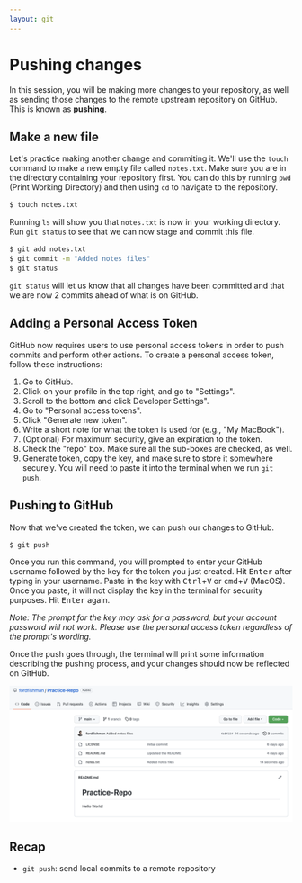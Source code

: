 ```yaml
---
layout: git
---
```


# Pushing changes

In this session, you will be making more changes to your repository, as well as sending those changes to the remote upstream repository on GitHub. This is known as **pushing**. 

## Make a new file

Let's practice making another change and commiting it. We'll use the `touch` command to make a new empty file called `notes.txt`. Make sure you are in the directory containing your repository first. You can do this by running `pwd` (Print Working Directory) and then using `cd` to navigate to the repository. 

```bash
$ touch notes.txt
```

Running `ls` will show you that `notes.txt` is now in your working directory. Run `git status` to see that we can now stage and commit this file. 

```bash
$ git add notes.txt
$ git commit -m "Added notes files"
$ git status
```

`git status` will let us know that all changes have been committed and that we are now 2 commits ahead of what is on GitHub.

## Adding a Personal Access Token
GitHub now requires users to use personal access tokens in order to push commits and perform other actions. To create a personal access token, follow these instructions:

1. Go to GitHub.
2. Click on your profile in the top right, and go to "Settings".
3. Scroll to the bottom and click Developer Settings".
4. Go to "Personal access tokens".
5. Click "Generate new token".
6. Write a short note for what the token is used for (e.g., "My MacBook").
7. (Optional) For maximum security, give an expiration to the token.
8. Check the "repo" box. Make sure all the sub-boxes are checked, as well.
9. Generate token, copy the key, and make sure to store it somewhere securely. You will need to paste it into the terminal when we run `git push`.

## Pushing to GitHub
Now that we've created the token, we can push our changes to GitHub.

```bash
$ git push
```

Once you run this command, you will prompted to enter your GitHub username followed by the key for the token you just created. Hit <kbd>Enter</kbd> after typing in your username. Paste in the key with <kbd>Ctrl</kbd>+<kbd>V</kbd> or <kbd>cmd</kbd>+<kbd>V</kbd> (MacOS). Once you paste, it will not display the key in the terminal for security purposes. Hit <kbd>Enter</kbd> again. 

*Note: The prompt for the key may ask for a password, but your account password will not work. Please use the personal access token regardless of the prompt's wording.*

Once the push goes through, the terminal will print some information describing the pushing process, and your changes should now be reflected on GitHub. 

![git push](/assets/images/git_push.png)

## Recap

- `git push`: send local commits to a remote repository
